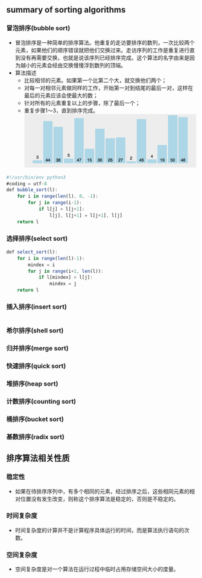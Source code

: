 ## summary of sorting algorithms
### 冒泡排序(bubble sort)
- 冒泡排序是一种简单的排序算法。他重复的走访要排序的数列，一次比较两个元素，如果他们的顺序错误就把他们交换过来。走访序列的工作是重复进行直到没有再需要交换，也就是说该序列已经排序完成。这个算法的名字由来是因为越小的元素会经由交换慢慢浮到数列的顶端。
- 算法描述
    + 比较相邻的元素。如果第一个比第二个大，就交换他们两个；
    + 对每一对相邻元素做同样的工作，开始第一对到结尾的最后一对，这样在最后的元素应该会使最大的数；
    + 针对所有的元素重复以上的步骤，除了最后一个；
    + 重复步骤1～3，直到排序完成。  
![bubble sort](images/bubble_sort.gif)
```javascript
#!/usr/bin/env python3
#coding = utf-8
def bubble_sort(l):
    for i in range(len(l), 0, -1):
        for j in range(i-1):
            if l[j] > l[j+1]:
                l[j], l[j+1] = l[j+1], l[j]
    return l
```
### 选择排序(select sort)
```javascript
def select_sort(l):
    for i in range(len(l)-1):
        mindex = i
        for j in range(i+1, len(l)):
            if l[mindex] > l[j]:
                mindex = j
    return l
```
### 插入排序(insert sort)
```javascprit
```
### 希尔排序(shell sort)
### 归并排序(merge sort)
### 快速排序(quick sort)
### 堆排序(heap sort)
### 计数排序(counting sort)
### 桶排序(bucket sort)
### 基数排序(radix sort)
## 排序算法相关性质
### 稳定性
- 如果在待排序序列中，有多个相同的元素，经过排序之后，这些相同元素的相对位置没有发生改变，则称这个排序算法是稳定的，否则是不稳定的。
### 时间复杂度
- 时间复杂度的计算并不是计算程序具体运行的时间，而是算法执行语句的次数。
### 空间复杂度
- 空间复杂度是对一个算法在运行过程中临时占用存储空间大小的度量。

